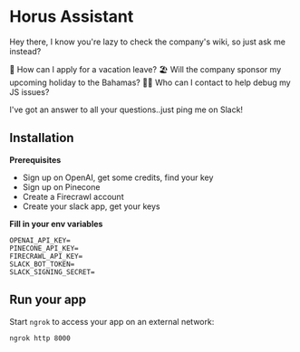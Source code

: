 # Horus Assistant

Hey there, I know you're lazy to check the company's wiki, so just ask me instead?

🤨 How can I apply for a vacation leave?
🏖️ Will the company sponsor my upcoming holiday to the Bahamas?
👩‍💻 Who can I contact to help debug my JS issues?

I've got an answer to all your questions..just ping me on Slack!

## Installation
**Prerequisites**
- Sign up on OpenAI, get some credits, find your key
- Sign up on Pinecone
- Create a Firecrawl account
- Create your slack app, get your keys

**Fill in your env variables**
```shell
OPENAI_API_KEY=
PINECONE_API_KEY=
FIRECRAWL_API_KEY=
SLACK_BOT_TOKEN=
SLACK_SIGNING_SECRET=
```

## Run your app
Start `ngrok` to access your app on an external network:
```shell
ngrok http 8000
```

